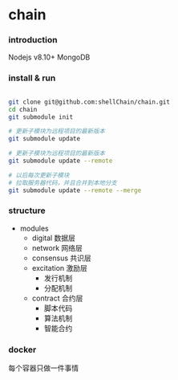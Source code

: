 # chain

### introduction
Nodejs v8.10+
MongoDB


### install & run

``` bash

git clone git@github.com:shellChain/chain.git
cd chain
git submodule init

# 更新子模块为远程项目的最新版本
git submodule update

# 更新子模块为远程项目的最新版本
git submodule update --remote

# 以后每次更新子模块
# 拉取服务器代码，并且合并到本地分支
git submodule update --remote --merge

```

### structure
* modules
    * digital 数据层
    * network 网络层
    * consensus 共识层
    * excitation 激励层
        * 发行机制
        * 分配机制
    * contract 合约层
        * 脚本代码
        * 算法机制
        * 智能合约


### docker
每个容器只做一件事情
